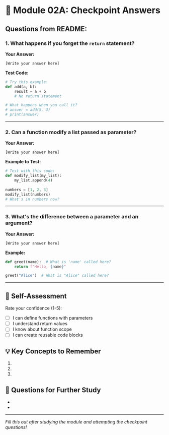 # 📝 Module 02A: Checkpoint Answers

## Questions from README:

### 1. What happens if you forget the `return` statement?

**Your Answer:**
```
[Write your answer here]
```

**Test Code:**
```python
# Try this example:
def add(a, b):
    result = a + b
    # No return statement

# What happens when you call it?
# answer = add(5, 3)
# print(answer)
```

---

### 2. Can a function modify a list passed as parameter?

**Your Answer:**
```
[Write your answer here]
```

**Example to Test:**
```python
# Test with this code:
def modify_list(my_list):
    my_list.append(4)
    
numbers = [1, 2, 3]
modify_list(numbers)
# What's in numbers now?
```

---

### 3. What's the difference between a parameter and an argument?

**Your Answer:**
```
[Write your answer here]
```

**Example:**
```python
def greet(name):  # What is 'name' called here?
    return f"Hello, {name}"

greet("Alice")  # What is "Alice" called here?
```

---

## 🎯 Self-Assessment

Rate your confidence (1-5):
- [ ] I can define functions with parameters
- [ ] I understand return values
- [ ] I know about function scope
- [ ] I can create reusable code blocks

## 💡 Key Concepts to Remember

1. 
2. 
3. 

## 🤔 Questions for Further Study

- 
- 

---

*Fill this out after studying the module and attempting the checkpoint questions!*